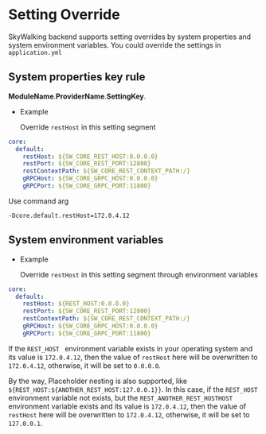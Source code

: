 # Setting Override
SkyWalking backend supports setting overrides by system properties and system environment variables. 
You could override the settings in `application.yml`

## System properties key rule
**ModuleName**.**ProviderName**.**SettingKey**.

- Example

  Override `restHost` in this setting segment
  
```yaml
core:
  default:
    restHost: ${SW_CORE_REST_HOST:0.0.0.0}
    restPort: ${SW_CORE_REST_PORT:12800}
    restContextPath: ${SW_CORE_REST_CONTEXT_PATH:/}
    gRPCHost: ${SW_CORE_GRPC_HOST:0.0.0.0}
    gRPCPort: ${SW_CORE_GRPC_PORT:11800}
```

Use command arg
```
-Dcore.default.restHost=172.0.4.12
```

## System environment variables
- Example

  Override `restHost` in this setting segment through environment variables
  
```yaml
core:
  default:
    restHost: ${REST_HOST:0.0.0.0}
    restPort: ${SW_CORE_REST_PORT:12800}
    restContextPath: ${SW_CORE_REST_CONTEXT_PATH:/}
    gRPCHost: ${SW_CORE_GRPC_HOST:0.0.0.0}
    gRPCPort: ${SW_CORE_GRPC_PORT:11800}
```

If the `REST_HOST ` environment variable exists in your operating system and its value is `172.0.4.12`, 
then the value of `restHost` here will be overwritten to `172.0.4.12`, otherwise, it will be set to `0.0.0.0`.

By the way, Placeholder nesting is also supported, like `${REST_HOST:${ANOTHER_REST_HOST:127.0.0.1}}`.
In this case, if the `REST_HOST ` environment variable not exists, but the ```REST_ANOTHER_REST_HOSTHOST``` 
environment variable exists and its value is `172.0.4.12`, then the value of `restHost` here will be overwritten to `172.0.4.12`,
otherwise, it will be set to `127.0.0.1`.




